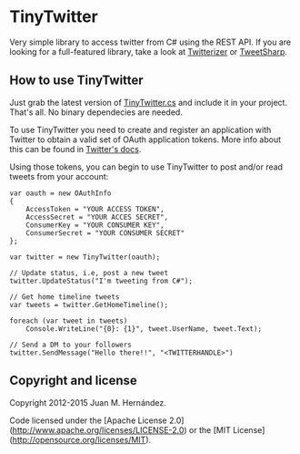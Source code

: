 TinyTwitter
===========

Very simple library to access twitter from C# using the REST API. If you 
are looking for a full-featured library, take a look at [Twitterizer](http://www.twitterizer.net/)
or [TweetSharp](https://github.com/danielcrenna/tweetsharp).

How to use TinyTwitter
----------------------

Just grab the latest version of [TinyTwitter.cs](https://github.com/jmhdez/TinyTwitter/blob/master/src/TinyTwitter/TinyTwitter.cs) and include it in 
your project. That's all. No binary dependecies are needed.

To use TinyTwitter you need to create and register an application
with Twitter to obtain a valid set of OAuth application tokens. More info
about this can be found in [Twitter's docs](https://developer.twitter.com/en/docs/basics/authentication/guides/access-tokens).

Using those tokens, you can begin to use TinyTwitter to post 
and/or read tweets from your account:

	var oauth = new OAuthInfo
	{
		AccessToken = "YOUR ACCESS TOKEN",
		AccessSecret = "YOUR ACCES SECRET",
		ConsumerKey = "YOUR CONSUMER KEY",
		ConsumerSecret = "YOUR CONSUMER SECRET"
	};
	
	var twitter = new TinyTwitter(oauth);
	
	// Update status, i.e, post a new tweet
	twitter.UpdateStatus("I'm tweeting from C#");
	
	// Get home timeline tweets
	var tweets = twitter.GetHomeTimeline();
	
	foreach (var tweet in tweets)
		Console.WriteLine("{0}: {1}", tweet.UserName, tweet.Text);

	// Send a DM to your followers
	twitter.SendMessage("Hello there!!", "<TWITTERHANDLE>")

Copyright and license
---------------------

Copyright 2012-2015 Juan M. Hernández.

Code licensed under the [Apache License 2.0] (http://www.apache.org/licenses/LICENSE-2.0) or the [MIT License] (http://opensource.org/licenses/MIT).
